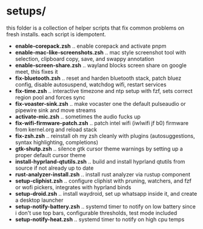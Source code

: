 # setups/

this folder is a collection of helper scripts that fix common problems on fresh installs.
each script is idempotent.

- **enable-corepack.zsh** .. enable corepack and activate pnpm
- **enable-mac-like-screenshots.zsh** .. mac style screenshot tool with selection, clipboard copy, save, and swappy annotation
- **enable-screen-share.zsh** .. wayland blocks screen share on google meet, this fixes it
- **fix-bluetooth.zsh** .. reset and harden bluetooth stack, patch bluez config, disable autosuspend, watchdog wifi, restart services
- **fix-time.zsh** .. interactive timezone and ntp setup with fzf, sets correct region pool and forces sync
- **fix-voaster-sink.zsh** .. make vocaster one the default pulseaudio or pipewire sink and move streams
- **activate-mic.zsh** .. sometimes the audio fucks up
- **fix-wifi-firmware-patch.zsh** .. patch intel wifi (iwlwifi jf b0) firmware from kernel.org and reload stack
- **fix-zsh.zsh** .. reinstall oh my zsh cleanly with plugins (autosuggestions, syntax highlighting, completions)
- **gtk-shutp.zsh** .. silence gtk cursor theme warnings by setting up a proper default cursor theme
- **install-hyprland-qtutils.zsh** .. build and install hyprland qtutils from source if not already up to date
- **rust-analyzer-install.zsh** .. install rust analyzer via rustup component
- **setup-cliphist.zsh** .. configure cliphist with pruning, watchers, and fzf or wofi pickers, integrates with hyprland binds
- **setup-droid.zsh** .. install waydroid, set up whatsapp inside it, and create a desktop launcher
- **setup-notify-battery.zsh** .. systemd timer to notify on low battery since i don't use top bars, configurable thresholds, test mode included
- **setup-notify-heat.zsh** .. systemd timer to notify on high cpu temps

